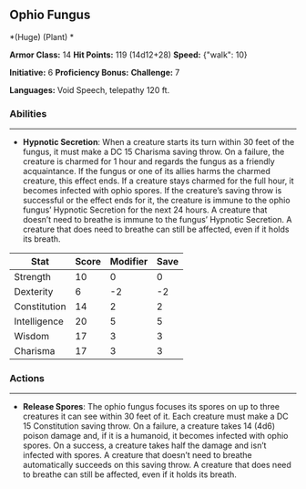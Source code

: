 ## Ophio Fungus
*(Huge) (Plant) *

**Armor Class:** 14
**Hit Points:** 119 (14d12+28)
**Speed:** {"walk": 10}

**Initiative:** 6
**Proficiency Bonus:**
**Challenge:** 7

**Languages:** Void Speech, telepathy 120 ft.

### Abilities
 --- 
- **Hypnotic Secretion**: When a creature starts its turn within 30 feet of the fungus, it must make a DC 15 Charisma saving throw. On a failure, the creature is charmed for 1 hour and regards the fungus as a friendly acquaintance. If the fungus or one of its allies harms the charmed creature, this effect ends. If a creature stays charmed for the full hour, it becomes infected with ophio spores. If the creature’s saving throw is successful or the effect ends for it, the creature is immune to the ophio fungus’ Hypnotic Secretion for the next 24 hours. A creature that doesn’t need to breathe is immune to the fungus’ Hypnotic Secretion. A creature that does need to breathe can still be affected, even if it holds its breath.



| Stat | Score | Modifier | Save |
| ---- | ---- | ---- | ---- |
| Strength | 10 | 0 | 0 |
| Dexterity | 6 | -2 | -2 |
| Constitution | 14 | 2 | 2 |
| Intelligence | 20 | 5 | 5 |
| Wisdom | 17 | 3 | 3 |
| Charisma | 17 | 3 | 3 |

### Actions
 --- 
- **Release Spores**: The ophio fungus focuses its spores on up to three creatures it can see within 30 feet of it. Each creature must make a DC 15 Constitution saving throw. On a failure, a creature takes 14 (4d6) poison damage and, if it is a humanoid, it becomes infected with ophio spores. On a success, a creature takes half the damage and isn’t infected with spores. A creature that doesn’t need to breathe automatically succeeds on this saving throw. A creature that does need to breathe can still be affected, even if it holds its breath.

